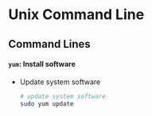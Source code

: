 # Unix Command Line


## Command Lines

#### `yum`: Install software

- Update system software

	```bash
	# update system software
	sudo yum update
	```

####